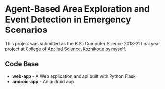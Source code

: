 # Agent-Based Area Exploration and Event Detection in Emergency Scenarios
This project was submitted as the B.Sc Computer Science 2018-21 final year project at [College of Applied Science, Kozhikode by myself](caskozhikode.ihrd.ac.in).

## Code Base
* **web-app** - A Web application and api built with Python Flask
* **android-app** - An android app
